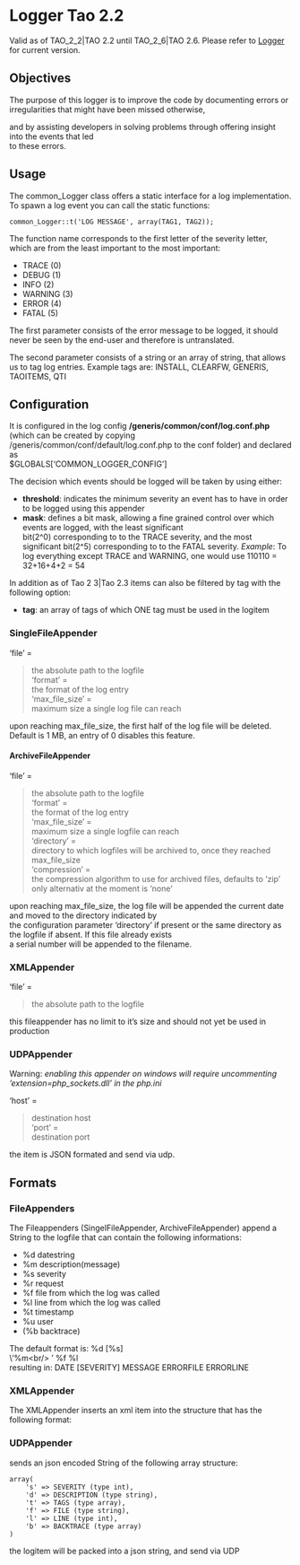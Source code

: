 <!--
created_at: '2015-10-28 13:26:22'
updated_at: '2015-10-28 13:26:22'
authors:
    - 'Joel Bout'
tags:
    - Logger
-->

Logger Tao 2.2
==============

Valid as of TAO_2_2|TAO 2.2 until TAO_2_6|TAO 2.6. Please refer to [Logger](../documentation-for-core-components/logger) for current version.



Objectives
----------

The purpose of this logger is to improve the code by documenting errors or irregularities that might have been missed otherwise,<br/>

and by assisting developers in solving problems through offering insight into the events that led\
to these errors.

Usage
-----

The common_Logger class offers a static interface for a log implementation. To spawn a log event you can call the static functions:

    common_Logger::t('LOG MESSAGE', array(TAG1, TAG2));

The function name corresponds to the first letter of the severity letter, which are from the least important to the most important:

-   TRACE (0)
-   DEBUG (1)
-   INFO (2)
-   WARNING (3)
-   ERROR (4)
-   FATAL (5)

The first parameter consists of the error message to be logged, it should never be seen by the end-user and therefore is untranslated.

The second parameter consists of a string or an array of string, that allows us to tag log entries. Example tags are: INSTALL, CLEARFW, GENERIS, TAOITEMS, QTI

Configuration
-------------

It is configured in the log config **/generis/common/conf/log.conf.php** (which can be created by copying /generis/common/conf/default/log.conf.php to the conf folder) and declared as <br/>
$GLOBALS[‘COMMON_LOGGER_CONFIG’]

The decision which events should be logged will be taken by using either:

-   **threshold**: indicates the minimum severity an event has to have in order to be logged using this appender
-   **mask**: defines a bit mask, allowing a fine grained control over which events are logged, with the least significant\
    bit(2\^0) corresponding to to the TRACE severity, and the most significant bit(2\^5) corresponding to to the FATAL severity.
    *Example*: To log everything except TRACE and WARNING, one would use 110110 = 32+16+4+2 = 54

In addition as of Tao 2 3|Tao 2.3 items can also be filtered by tag with the following option:

-   **tag**: an array of tags of which ONE tag must be used in the logitem

### SingleFileAppender

‘file’ =<br/>
> the absolute path to the logfile\
‘format’ =<br/>
> the format of the log entry\
‘max_file_size’ =<br/>
> maximum size a single log file can reach

upon reaching max_file_size, the first half of the log file will be deleted. Default is 1 MB, an entry of 0 disables this feature.

#### ArchiveFileAppender

‘file’ =<br/>
> the absolute path to the logfile\
‘format’ =<br/>
> the format of the log entry\
‘max_file_size’ =<br/>
> maximum size a single logfile can reach\
‘directory’ =<br/>
> directory to which logfiles will be archived to, once they reached max_file_size\
‘compression’ =<br/>
> the compression algorithm to use for archived files, defaults to ‘zip’ only alternativ at the moment is ‘none’

upon reaching max_file_size, the log file will be appended the current date and moved to the directory indicated by\
the configuration parameter ‘directory’ if present or the same directory as the logfile if absent. If this file already exists\
a serial number will be appended to the filename.

### XMLAppender

‘file’ =<br/>
> the absolute path to the logfile

this fileappender has no limit to it’s size and should not yet be used in production

### UDPAppender

Warning: *enabling this appender on windows will require uncommenting ’extension=php_sockets.dll’ in the php.ini*

‘host’ =<br/>
> destination host\
‘port’ =<br/>
> destination port

the item is JSON formated and send via udp.

Formats
-------

### FileAppenders

The Fileappenders (SingelFileAppender, ArchiveFileAppender) append a String to the logfile that can contain the following informations:

-   %d datestring
-   %m description(message)
-   %s severity
-   %r request
-   %f file from which the log was called
-   %l line from which the log was called
-   %t timestamp
-   %u user
-   (%b backtrace)

The default format is: %d [%s] <br/>
\‘%m\<br/>
’ %f %l\
resulting in: DATE [SEVERITY] MESSAGE ERRORFILE ERRORLINE

### XMLAppender

The XMLAppender inserts an xml item into the structure that has the following format:













### UDPAppender

sends an json encoded String of the following array structure:

    array(
        's' => SEVERITY (type int),
        'd' => DESCRIPTION (type string),
        't' => TAGS (type array),
        'f' => FILE (type string),
        'l' => LINE (type int),
        'b' => BACKTRACE (type array)
    )

the logitem will be packed into a json string, and send via UDP


